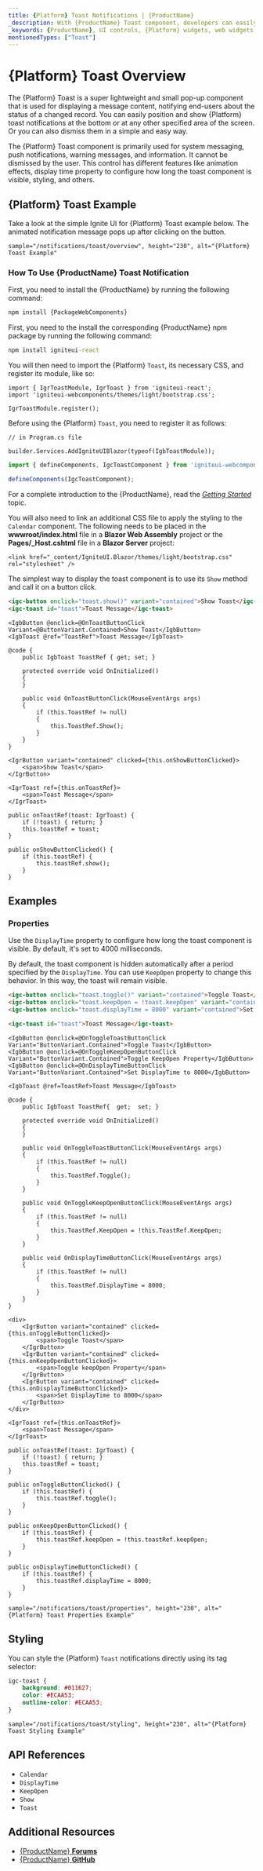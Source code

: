 ```yaml
---
title: {Platform} Toast Notifications | {ProductName}
_description: With {ProductName} Toast component, developers can easily integrate a brief, single-line message within mobile and desktop applications. Try it Now
_keywords: {ProductName}, UI controls, {Platform} widgets, web widgets, UI widgets, {Platform}, Native {Platform} Components Suite, Native {Platform} Controls, Native {Platform} Components Library, {Platform} Toast components
mentionedTypes: ["Toast"]
---
```


# {Platform} Toast Overview

The {Platform} Toast is a super lightweight and small pop-up component that is used for displaying a message content, notifying end-users about the status of a changed record. You can easily position and show {Platform} toast notifications at the bottom or at any other specified area of the screen. Or you can also dismiss them in a simple and easy way.

The {Platform} Toast component is primarily used for system messaging, push notifications, warning messages, and information. It cannot be dismissed by the user. This control has different features like animation effects, display time property to configure how long the toast component is visible, styling, and others.

## {Platform} Toast Example

Take a look at the simple Ignite UI for {Platform} Toast example below. The animated notification message pops up after clicking on the button.

`sample="/notifications/toast/overview", height="230", alt="{Platform} Toast Example"`


<div class="divider--half"></div>

### How To Use {ProductName} Toast Notification

<!-- WebComponents -->

First, you need to install the {ProductName} by running the following command:

```cmd
npm install {PackageWebComponents}
```

<!-- end: WebComponents -->

<!-- React -->

First, you need to the install the corresponding {ProductName} npm package by running the following command:

```cmd
npm install igniteui-react
```

You will then need to import the {Platform} `Toast`, its necessary CSS, and register its module, like so:

```tsx
import { IgrToastModule, IgrToast } from 'igniteui-react';
import 'igniteui-webcomponents/themes/light/bootstrap.css';

IgrToastModule.register();
```

<!-- end: React -->

Before using the {Platform} `Toast`, you need to register it as follows:


```razor
// in Program.cs file

builder.Services.AddIgniteUIBlazor(typeof(IgbToastModule));
```

```ts
import { defineComponents, IgcToastComponent } from 'igniteui-webcomponents';

defineComponents(IgcToastComponent);
```

For a complete introduction to the {ProductName}, read the [*Getting Started*](../general-getting-started.md) topic.

<!-- Blazor -->

You will also need to link an additional CSS file to apply the styling to the `Calendar` component. The following needs to be placed in the **wwwroot/index.html** file in a **Blazor Web Assembly** project or the **Pages/_Host.cshtml** file in a **Blazor Server** project:

```razor
<link href="_content/IgniteUI.Blazor/themes/light/bootstrap.css" rel="stylesheet" />
```

<!-- end: Blazor -->

The simplest way to display the toast component is to use its `Show` method and call it on a button click.

```html
<igc-button onclick="toast.show()" variant="contained">Show Toast</igc-button>
<igc-toast id="toast">Toast Message</igc-toast>
```

```razor
<IgbButton @onclick=@OnToastButtonClick Variant=@ButtonVariant.Contained>Show Toast</IgbButton>
<IgbToast @ref="ToastRef">Toast Message</IgbToast>

@code {
    public IgbToast ToastRef { get; set; }

    protected override void OnInitialized()
    {
    }

    public void OnToastButtonClick(MouseEventArgs args)
    {
        if (this.ToastRef != null)
        {
            this.ToastRef.Show();
        }
    }
}
```

```tsx
<IgrButton variant="contained" clicked={this.onShowButtonClicked}>
    <span>Show Toast</span>
</IgrButton>

<IgrToast ref={this.onToastRef}>
    <span>Toast Message</span>
</IgrToast>

public onToastRef(toast: IgrToast) {
    if (!toast) { return; }
    this.toastRef = toast;
}

public onShowButtonClicked() {
    if (this.toastRef) {
        this.toastRef.show();
    }
}
```

## Examples

### Properties

Use the `DisplayTime` property to configure how long the toast component is visible. By default, it's set to 4000 milliseconds.

By default, the toast component is hidden automatically after a period specified by the `DisplayTime`. You can use `KeepOpen` property to change this behavior. In this way, the toast will remain visible.

```html
<igc-button onclick="toast.toggle()" variant="contained">Toggle Toast</igc-button>
<igc-button onclick="toast.keepOpen = !toast.keepOpen" variant="contained">Toggle keepOpen property</igc-button>
<igc-button onclick="toast.displayTime = 8000" variant="contained">Set DisplayTime to 8000</igc-button>

<igc-toast id="toast">Toast Message</igc-toast>
```

```razor
<IgbButton @onclick=@OnToggleToastButtonClick Variant="ButtonVariant.Contained">Toggle Toast</IgbButton>
<IgbButton @onclick=@OnToggleKeepOpenButtonClick Variant="ButtonVariant.Contained">Toggle KeepOpen Property</IgbButton>
<IgbButton @onclick=@OnDisplayTimeButtonClick Variant="ButtonVariant.Contained">Set DisplayTime to 8000</IgbButton>

<IgbToast @ref=ToastRef>Toast Message</IgbToast>

@code {
    public IgbToast ToastRef{  get;  set; }

    protected override void OnInitialized()
    {
    }

    public void OnToggleToastButtonClick(MouseEventArgs args)
    {
        if (this.ToastRef != null)
        {
            this.ToastRef.Toggle();
        }
    }

    public void OnToggleKeepOpenButtonClick(MouseEventArgs args)
    {
        if (this.ToastRef != null)
        {
            this.ToastRef.KeepOpen = !this.ToastRef.KeepOpen;
        }
    }

    public void OnDisplayTimeButtonClick(MouseEventArgs args)
    {
        if (this.ToastRef != null)
        {
            this.ToastRef.DisplayTime = 8000;
        }
    }
}
```

```tsx
<div>
    <IgrButton variant="contained" clicked={this.onToggleButtonClicked}>
        <span>Toggle Toast</span>
    </IgrButton>
    <IgrButton variant="contained" clicked={this.onKeepOpenButtonClicked}>
        <span>Toggle keepOpen Property</span>
    </IgrButton>
    <IgrButton variant="contained" clicked={this.onDisplayTimeButtonClicked}>
        <span>Set DisplayTime to 8000</span>
    </IgrButton>
</div>

<IgrToast ref={this.onToastRef}>
    <span>Toast Message</span>
</IgrToast>

public onToastRef(toast: IgrToast) {
    if (!toast) { return; }
    this.toastRef = toast;
}

public onToggleButtonClicked() {
    if (this.toastRef) {
        this.toastRef.toggle();
    }
}

public onKeepOpenButtonClicked() {
    if (this.toastRef) {
        this.toastRef.keepOpen = !this.toastRef.keepOpen;
    }
}

public onDisplayTimeButtonClicked() {
    if (this.toastRef) {
        this.toastRef.displayTime = 8000;
    }
}
```

`sample="/notifications/toast/properties", height="230", alt="{Platform} Toast Properties Example"`



## Styling

You can style the {Platform} `Toast` notifications directly using its tag selector:

```css
igc-toast {
    background: #011627;
    color: #ECAA53;
    outline-color: #ECAA53;
}
```

`sample="/notifications/toast/styling", height="230", alt="{Platform} Toast Styling Example"`

<div class="divider--half"></div>


## API References

 - `Calendar`
 - `DisplayTime`
 - `KeepOpen`
 - `Show`
 - `Toast`

## Additional Resources

* [{ProductName} **Forums**]({ForumsLink})
* [{ProductName} **GitHub**]({GithubLink})